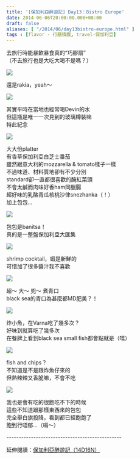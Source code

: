 ```yaml
---
title: '[保加利亞醉遊記] Day13：Bistro Europe'
date: 2014-06-06T20:00:00.000+08:00
draft: false
aliases: [ "/2014/06/day13bistro-europe.html" ]
tags : [flavor - 行膳積腹, travel-保加利亞]
---
```


去旅行時能暴飲暴食真的“巧膠扇”  
（不去旅行也是大吃大喝不是嗎？）  

![](/images/bulgaria13c1.jpg)

還是rakia，yeah～  

![](/images/bulgaria13c2.jpg)

其實平時在當地也經常喝Devin的水  
但這瓶是唯一一次見到的玻璃樽裝嘛  
特此紀念  

![](/images/bulgaria13c3.jpg)

大大份platter  
有香草保加利亞白芝士番茄  
雖然跟意大利的mozzarella & tomato樣子一樣  
不過味道、材料質地卻有不少分別  
standard卻一直都很喜歡的醃紅菜頭  
不會太鹹而肉味好香ham同臘腸  
超好味的乳酪青瓜核桃沙律snezhanka（！）  
加上包包...  

![](/images/bulgaria13c4.jpg)

包包是banitsa！  
真的是一整盤保加利亞大匯集

![](/images/bulgaria13c5.jpg)

shrimp cocktail，蝦是新鮮的  
可惜加了很多醬汁我不喜歡  

![](/images/bulgaria13c6.jpg)

超～ 大～ 兜～ 煮青口  
black sea的青口為甚麼都MD肥美？！  

![](/images/bulgaria13c7.jpg)

炸小魚，在Varna吃了幾多次？  
好味到就算吃了幾多次  
在餐牌上看到black sea small fish都會點就是（嘻）  

![](/images/bulgaria13c8.jpg)

fish and chips？  
不知道是不是跟炸魚仔來的  
但熱辣辣又香脆嘛，不會不吃  

![](/images/bulgaria13c9.jpg)

我也是會有吃的很飽吃不下的時候  
這些不知道跟那樣東西來的包包  
完全舉白旗投降，看到都已經飽飽了  
飽到行唔郁...（嗝～）  
  
\-----------------------------------------------  
  
延伸閱讀：[保加利亞醉遊記（14D16N）](https://hidie.net/bulgaria14d16n/)
